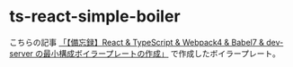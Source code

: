 # ts-react-simple-boiler

こちらの記事 [「【備忘録】React & TypeScript & Webpack4 & Babel7 & dev-server の最小構成ボイラープレートの作成」](https://qiita.com/Kento75/items/dd73ae43b382713a1060) で作成したボイラープレート。
